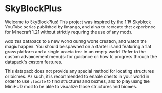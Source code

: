 # SkyBlockPlus
Welcome to SkyBlockPlus! This project was inspired by the 1.19 Skyblock YouTube series published by Ilmango, and aims to recreate that experience for Minecraft 1.21 without strictly requiring the use of any mods.

Add this datapack to a new world during world creation, and watch the magic happen. You should be spawned on a starter island featuring a flat grass platform and a single acacia tree in an empty world. Refer to the custom advancement menu(s) for guidance on how to progress through the datapack's custom features.

This datapack does not provide any special method for locating structures or biomes. As such, it is recommended to enable cheats in your world in order to use `/locate` to find structures and biomes, and to play using the MiniHUD mod to be able to visualize those structures and biomes.
